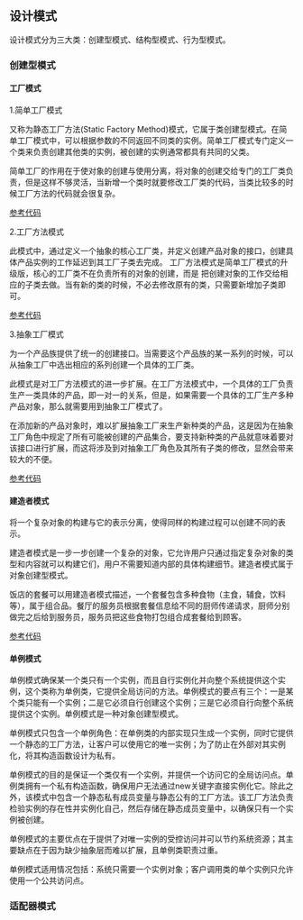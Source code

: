 ## 设计模式

设计模式分为三大类：创建型模式、结构型模式、行为型模式。

### 创建型模式

#### 工厂模式

1.简单工厂模式

又称为静态工厂方法(Static Factory Method)模式，它属于类创建型模式。在简单工厂模式中，可以根据参数的不同返回不同类的实例。简单工厂模式专门定义一个类来负责创建其他类的实例，被创建的实例通常都具有共同的父类。

简单工厂的作用在于使对象的创建与使用分离，将对象的创建交给专门的工厂类负责，但是这样不够灵活，当新增一个类时就要修改工厂类的代码，当类比较多的时候工厂方法的代码就会很复杂。

[参考代码](https://github.com/zyfoolboy/PHP-work-issues/tree/master/page/201806/DesignPatterns/Creational/Factory)


2.工厂方法模式

此模式中，通过定义一个抽象的核心工厂类，并定义创建产品对象的接口，创建具体产品实例的工作延迟到其工厂子类去完成。
工厂方法模式是简单工厂模式的升级版，核心的工厂类不在负责所有的对象的创建，而是 把创建对象的工作交给相应的子类去做。当有新的类的时候，不必去修改原有的类，只需要新增加子类即可。

[参考代码](https://github.com/zyfoolboy/PHP-work-issues/tree/master/page/201806/DesignPatterns/Creational/FactoryMethod)

3.抽象工厂模式

为一个产品族提供了统一的创建接口。当需要这个产品族的某一系列的时候，可以从抽象工厂中选出相应的系列创建一个具体的工厂类。

此模式是对工厂方法模式的进一步扩展。在工厂方法模式中，一个具体的工厂负责生产一类具体的产品，即一对一的关系，但是，如果需要一个具体的工厂生产多种产品对象，那么就需要用到抽象工厂模式了。

在添加新的产品对象时，难以扩展抽象工厂来生产新种类的产品，这是因为在抽象工厂角色中规定了所有可能被创建的产品集合，要支持新种类的产品就意味着要对该接口进行扩展，而这将涉及到对抽象工厂角色及其所有子类的修改，显然会带来较大的不便。

[参考代码](https://github.com/zyfoolboy/PHP-work-issues/tree/master/page/201806/DesignPatterns/Creational/AbstractFactory)

#### 建造者模式

将一个复杂对象的构建与它的表示分离，使得同样的构建过程可以创建不同的表示。

建造者模式是一步一步创建一个复杂的对象，它允许用户只通过指定复杂对象的类型和内容就可以构建它们，用户不需要知道内部的具体构建细节。建造者模式属于对象创建型模式。

饭店的套餐可以用建造者模式描述，一个套餐包含多种食物（主食，辅食，饮料等），属于组合品。餐厅的服务员根据套餐信息给不同的厨师传递请求，厨师分别做完之后给到服务员，服务员把这些食物打包组合成套餐给到顾客。

[参考代码](https://github.com/zyfoolboy/PHP-work-issues/tree/master/page/201806/DesignPatterns/Creational/Builder)

#### 单例模式

单例模式确保某一个类只有一个实例，而且自行实例化并向整个系统提供这个实例，这个类称为单例类，它提供全局访问的方法。单例模式的要点有三个：一是某个类只能有一个实例；二是它必须自行创建这个实例；三是它必须自行向整个系统提供这个实例。单例模式是一种对象创建型模式。

单例模式只包含一个单例角色：在单例类的内部实现只生成一个实例，同时它提供一个静态的工厂方法，让客户可以使用它的唯一实例；为了防止在外部对其实例化，将其构造函数设计为私有。

单例模式的目的是保证一个类仅有一个实例，并提供一个访问它的全局访问点。单例类拥有一个私有构造函数，确保用户无法通过new关键字直接实例化它。除此之外，该模式中包含一个静态私有成员变量与静态公有的工厂方法。该工厂方法负责检验实例的存在性并实例化自己，然后存储在静态成员变量中，以确保只有一个实例被创建。

单例模式的主要优点在于提供了对唯一实例的受控访问并可以节约系统资源；其主要缺点在于因为缺少抽象层而难以扩展，且单例类职责过重。

单例模式适用情况包括：系统只需要一个实例对象；客户调用类的单个实例只允许使用一个公共访问点。


### 适配器模式

